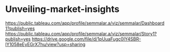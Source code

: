 # Unveiling-market-insights
https://public.tableau.com/app/profile/semmalar.a/viz/semmalar/Dashboard1?publish=yes
https://public.tableau.com/app/profile/semmalar.a/viz/semmalar/Story1?publish=yes
https://drive.google.com/file/d/1pUuaFugc0IY4SBR-lY1058eEyEGrX7hu/view?usp=sharing

